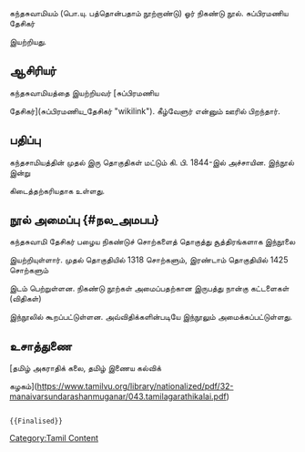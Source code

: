கந்தசுவாமியம் (பொ.யு. பத்தொன்பதாம் நூற்றாண்டு) ஓர் நிகண்டு நூல். சுப்பிரமணிய தேசிகர்
இயற்றியது.

## ஆசிரியர்

கந்தசுவாமியத்தை இயற்றியவர் [சுப்பிரமணிய
தேசிகர்](சுப்பிரமணிய_தேசிகர் "wikilink"). கீழ்வேளுர் என்னும் ஊரில் பிறந்தார்.

## பதிப்பு

கந்தசாமியத்தின் முதல் இரு தொகுதிகள் மட்டும் கி. பி. 1844-இல் அச்சாயின. இந்நூல் இன்று
கிடைத்தற்கரியதாக உள்ளது.

## நூல் அமைப்பு {#நல_அமபப}

கந்தசுவாமி தேசிகர் பழைய நிகண்டுச் சொற்களைத் தொகுத்து சூத்திரங்களாக இந்நூலை
இயற்றியுள்ளார். முதல் தொகுதியில் 1318 சொற்களும், இரண்டாம் தொகுதியில் 1425 சொற்களும்
இடம் பெற்றுள்ளன. நிகண்டு நூற்கள் அமைப்பதற்கான இருபத்து நான்கு கட்டளைகள் (விதிகள்)
இந்நூலில் கூறப்பட்டுள்ளன. அவ்விதிக்களின்படியே இந்நூலும் அமைக்கப்பட்டுள்ளது.

## உசாத்துணை

[தமிழ் அகராதிக் கலை, தமிழ் இணைய கல்விக்
கழகம்](https://www.tamilvu.org/library/nationalized/pdf/32-manaivarsundarashanmuganar/043.tamilagarathikalai.pdf)

```{=mediawiki}
{{Finalised}}
```
[Category:Tamil Content](Category:Tamil_Content "wikilink")
